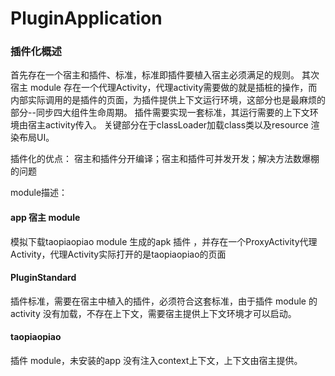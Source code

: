 # PluginApplication
### 插件化概述
首先存在一个宿主和插件、标准，标准即插件要植入宿主必须满足的规则。
其次宿主 module 存在一个代理Activity，代理activity需要做的就是插桩的操作，而内部实际调用的是插件的页面，为插件提供上下文运行环境，这部分也是最麻烦的部分--同步四大组件生命周期。
插件需要实现一套标准，其运行需要的上下文环境由宿主activity传入。
关键部分在于classLoader加载class类以及resource 渲染布局UI。

插件化的优点：
宿主和插件分开编译；宿主和插件可并发开发；解决方法数爆棚的问题

module描述：
#### app 宿主 module 
模拟下载taopiaopiao module 生成的apk 插件 ，并存在一个ProxyActivity代理Activity，代理Activity实际打开的是taopiaopiao的页面
#### PluginStandard
插件标准，需要在宿主中植入的插件，必须符合这套标准，由于插件 module 的activity 没有加载，不存在上下文，需要宿主提供上下文环境才可以启动。
#### taopiaopiao 
插件 module，未安装的app 没有注入context上下文，上下文由宿主提供。

